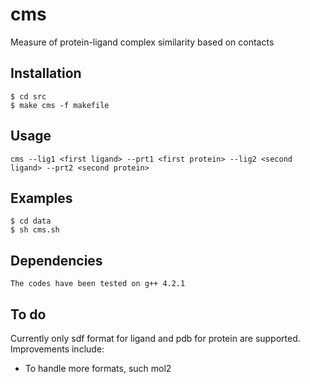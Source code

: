 # cms

Measure of protein-ligand complex similarity based on contacts

## Installation

    $ cd src
    $ make cms -f makefile

## Usage

    cms --lig1 <first ligand> --prt1 <first protein> --lig2 <second ligand> --prt2 <second protein>

## Examples
    $ cd data
    $ sh cms.sh

## Dependencies

    The codes have been tested on g++ 4.2.1


## To do

Currently only sdf format for ligand and pdb for protein are supported. Improvements include:
- To handle more formats, such mol2